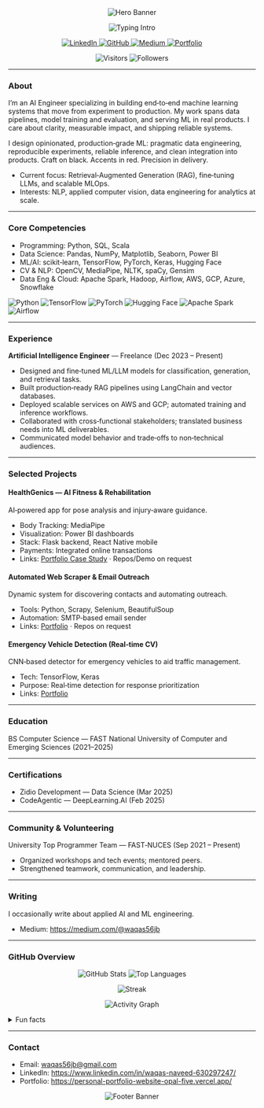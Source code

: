 <div align="center">

<img alt="Hero Banner" src="https://capsule-render.vercel.app/api?type=waving&height=220&color=0:000000,100:8B0000&text=Waqas%20Naveed&fontColor=ffffff&fontAlign=50&fontAlignY=36&desc=Artificial%20Intelligence%20Engineer%20%7C%20Data%20Science%20%7C%20NLP%20%7C%20Computer%20Vision&descAlign=50&descAlignY=60" />

<p>
  <img alt="Typing Intro" src="https://readme-typing-svg.herokuapp.com?font=Fira+Code&weight=600&size=22&duration=2800&pause=600&color=FF1A1A&center=true&vCenter=true&multiline=true&repeat=true&width=800&lines=Building+end%E2%80%91to%E2%80%91end+ML+systems+that+ship;RAG%2C+LLMs%2C+and+scalable+MLOps;Black+%26+Red+Crafted+Engineering+%E2%9A%A1%EF%B8%8F" />
</p>

<p>
  <a href="https://www.linkedin.com/in/waqas-naveed-630297247/" target="_blank" aria-label="LinkedIn">
    <img alt="LinkedIn" src="https://img.shields.io/badge/LinkedIn-DA1E37?style=for-the-badge&logo=linkedin&logoColor=ffffff" />
  </a>
  <a href="https://github.com/Waqas56jb" target="_blank" aria-label="GitHub">
    <img alt="GitHub" src="https://img.shields.io/badge/GitHub-0D0D0D?style=for-the-badge&logo=github&logoColor=ffffff" />
  </a>
  <a href="https://medium.com/@waqas56jb" target="_blank" aria-label="Medium">
    <img alt="Medium" src="https://img.shields.io/badge/Medium-1C1C1C?style=for-the-badge&logo=medium&logoColor=ffffff" />
  </a>
  <a href="https://personal-portfolio-website-opal-five.vercel.app/" target="_blank" aria-label="Portfolio">
    <img alt="Portfolio" src="https://img.shields.io/badge/Portfolio-B31312?style=for-the-badge&logo=vercel&logoColor=ffffff" />
  </a>
</p>

<p>
  <img alt="Visitors" src="https://komarev.com/ghpvc/?username=Waqas56jb&style=flat-square&color=DA1E37" />
  <img alt="Followers" src="https://img.shields.io/github/followers/Waqas56jb?style=flat-square&color=0D0D0D&labelColor=DA1E37&label=followers" />
</p>

</div>

---

### About

I’m an AI Engineer specializing in building end‑to‑end machine learning systems that move from experiment to production. My work spans data pipelines, model training and evaluation, and serving ML in real products. I care about clarity, measurable impact, and shipping reliable systems.

I design opinionated, production‑grade ML: pragmatic data engineering, reproducible experiments, reliable inference, and clean integration into products. Craft on black. Accents in red. Precision in delivery.

- Current focus: Retrieval‑Augmented Generation (RAG), fine‑tuning LLMs, and scalable MLOps.
- Interests: NLP, applied computer vision, data engineering for analytics at scale.

---

### Core Competencies

- Programming: Python, SQL, Scala
- Data Science: Pandas, NumPy, Matplotlib, Seaborn, Power BI
- ML/AI: scikit‑learn, TensorFlow, PyTorch, Keras, Hugging Face
- CV & NLP: OpenCV, MediaPipe, NLTK, spaCy, Gensim
- Data Eng & Cloud: Apache Spark, Hadoop, Airflow, AWS, GCP, Azure, Snowflake

<p>
  <img alt="Python" src="https://img.shields.io/badge/Python-0D0D0D?style=flat&logo=python&logoColor=DA1E37" />
  <img alt="TensorFlow" src="https://img.shields.io/badge/TensorFlow-0D0D0D?style=flat&logo=tensorflow&logoColor=DA1E37" />
  <img alt="PyTorch" src="https://img.shields.io/badge/PyTorch-0D0D0D?style=flat&logo=pytorch&logoColor=DA1E37" />
  <img alt="Hugging Face" src="https://img.shields.io/badge/Hugging%20Face-0D0D0D?style=flat&logo=huggingface&logoColor=DA1E37" />
  <img alt="Apache Spark" src="https://img.shields.io/badge/Apache%20Spark-0D0D0D?style=flat&logo=apachespark&logoColor=DA1E37" />
  <img alt="Airflow" src="https://img.shields.io/badge/Apache%20Airflow-0D0D0D?style=flat&logo=apacheairflow&logoColor=DA1E37" />
</p>

---

### Experience

**Artificial Intelligence Engineer** — Freelance (Dec 2023 – Present)

- Designed and fine‑tuned ML/LLM models for classification, generation, and retrieval tasks.
- Built production‑ready RAG pipelines using LangChain and vector databases.
- Deployed scalable services on AWS and GCP; automated training and inference workflows.
- Collaborated with cross‑functional stakeholders; translated business needs into ML deliverables.
- Communicated model behavior and trade‑offs to non‑technical audiences.

---

### Selected Projects

#### HealthGenics — AI Fitness & Rehabilitation
AI‑powered app for pose analysis and injury‑aware guidance.

- Body Tracking: MediaPipe
- Visualization: Power BI dashboards
- Stack: Flask backend, React Native mobile
- Payments: Integrated online transactions
- Links: [Portfolio Case Study](https://personal-portfolio-website-opal-five.vercel.app/) · Repos/Demo on request

#### Automated Web Scraper & Email Outreach
Dynamic system for discovering contacts and automating outreach.

- Tools: Python, Scrapy, Selenium, BeautifulSoup
- Automation: SMTP‑based email sender
- Links: [Portfolio](https://personal-portfolio-website-opal-five.vercel.app/) · Repos on request

#### Emergency Vehicle Detection (Real‑time CV)
CNN‑based detector for emergency vehicles to aid traffic management.

- Tech: TensorFlow, Keras
- Purpose: Real‑time detection for response prioritization
- Links: [Portfolio](https://personal-portfolio-website-opal-five.vercel.app/)

---

### Education

BS Computer Science — FAST National University of Computer and Emerging Sciences (2021–2025)

---

### Certifications

- Zidio Development — Data Science (Mar 2025)
- CodeAgentic — DeepLearning.AI (Feb 2025)

---

### Community & Volunteering

University Top Programmer Team — FAST‑NUCES (Sep 2021 – Present)

- Organized workshops and tech events; mentored peers.
- Strengthened teamwork, communication, and leadership.

---

### Writing

I occasionally write about applied AI and ML engineering.

- Medium: https://medium.com/@waqas56jb

---

### GitHub Overview

<p align="center">
  <img alt="GitHub Stats" src="https://github-readme-stats.vercel.app/api?username=Waqas56jb&show_icons=true&theme=dark&count_private=true&hide_border=true&title_color=DA1E37&icon_color=DA1E37" />
  <img alt="Top Languages" src="https://github-readme-stats.vercel.app/api/top-langs/?username=Waqas56jb&layout=compact&theme=dark&hide_border=true&title_color=DA1E37" />
</p>

<p align="center">
  <img alt="Streak" src="https://streak-stats.demolab.com?user=Waqas56jb&theme=dark&hide_border=true&ring=DA1E37&fire=DA1E37&currStreakLabel=FFFFFF" />
</p>

<p align="center">
  <img alt="Activity Graph" src="https://github-readme-activity-graph.vercel.app/graph?username=Waqas56jb&bg_color=0D0D0D&color=FFFFFF&line=DA1E37&point=DA1E37&area=true&hide_border=true" />
</p>

<details>
  <summary>Fun facts</summary>
  
  - 🚴 Avid cyclist and outdoor enthusiast
  - 🧠 Exploring Generative AI & LLMs
  - 📝 Working toward my first research paper
</details>

---

### Contact

- Email: waqas56jb@gmail.com
- LinkedIn: https://www.linkedin.com/in/waqas-naveed-630297247/
- Portfolio: https://personal-portfolio-website-opal-five.vercel.app/

<div align="center">

<img alt="Footer Banner" src="https://capsule-render.vercel.app/api?type=waving&section=footer&height=140&color=0:8B0000,100:000000" />

</div>


